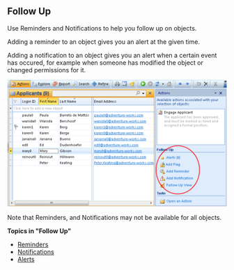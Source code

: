 ## Follow Up

Use Reminders and Notifications to help you follow up on objects.

Adding a reminder to an object gives you an alert at the given time.

Adding a notification to an object gives you an alert when a certain event has occured, for example when someone has modified the object or changed permissions for it.

![ID6300796DF00A4C7A.IDB6DF4FD32B814FEB.png](media/ID6300796DF00A4C7A.IDB6DF4FD32B814FEB.png)

Note that Reminders, and Notifications may not be available for all objects.

**Topics in "Follow Up"**
* [Reminders](follow-up/reminders.md)
* [Notifications](follow-up/notifications.md)
* [Alerts](follow-up/alerts.md)